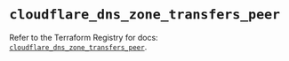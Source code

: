 # `cloudflare_dns_zone_transfers_peer`

Refer to the Terraform Registry for docs: [`cloudflare_dns_zone_transfers_peer`](https://registry.terraform.io/providers/cloudflare/cloudflare/5.3.0/docs/resources/dns_zone_transfers_peer).
